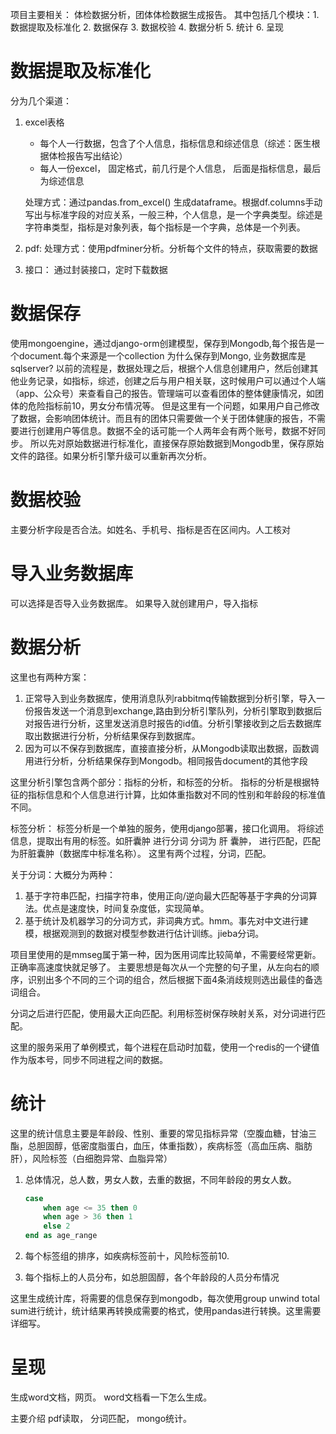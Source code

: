 项目主要相关：
    体检数据分析，团体体检数据生成报告。
其中包括几个模块：1. 数据提取及标准化  2. 数据保存 3. 数据校验 4. 数据分析 5. 统计 6. 呈现

# 数据提取及标准化
分为几个渠道：
1. excel表格
    - 每个人一行数据，包含了个人信息，指标信息和综述信息（综述：医生根据体检报告写出结论）
    - 每人一份excel， 固定格式，前几行是个人信息， 后面是指标信息，最后为综述信息

    处理方式：通过pandas.from_excel() 生成dataframe。根据df.columns手动写出与标准字段的对应关系，一般三种，个人信息，是一个字典类型。综述是字符串类型，指标是对象列表，每个指标是一个字典，总体是一个列表。

2. pdf:
   处理方式：使用pdfminer分析。分析每个文件的特点，获取需要的数据

3. 接口： 通过封装接口，定时下载数据

# 数据保存
使用mongoengine，通过django-orm创建模型，保存到Mongodb,每个报告是一个document.每个来源是一个collection
为什么保存到Mongo, 业务数据库是sqlserver?
以前的流程是，数据处理之后，根据个人信息创建用户，然后创建其他业务记录，如指标，综述，创建之后与用户相关联，这时候用户可以通过个人端（app、公众号）来查看自己的报告。管理端可以查看团体的整体健康情况，如团体的危险指标前10，男女分布情况等。
但是这里有一个问题，如果用户自己修改了数据，会影响团体统计。而且有的团体只需要做一个关于团体健康的报告，不需要进行创建用户等信息。数据不全的话可能一个人两年会有两个账号，数据不好同步。
所以先对原始数据进行标准化，直接保存原始数据到Mongodb里，保存原始文件的路径。如果分析引擎升级可以重新再次分析。
# 数据校验
主要分析字段是否合法。如姓名、手机号、指标是否在区间内。人工核对
# 导入业务数据库
可以选择是否导入业务数据库。
如果导入就创建用户，导入指标
# 数据分析
这里也有两种方案：
1. 正常导入到业务数据库，使用消息队列rabbitmq传输数据到分析引擎，导入一份报告发送一个消息到exchange,路由到分析引擎队列，分析引擎取到数据后对报告进行分析，这里发送消息时报告的id值。分析引擎接收到之后去数据库取出数据进行分析，分析结果保存到数据库。
2. 因为可以不保存到数据库，直接直接分析，从Mongodb读取出数据，函数调用进行分析，分析结果保存到Mongodb。相同报告document的其他字段

这里分析引擎包含两个部分：指标的分析，和标签的分析。
指标的分析是根据特征的指标信息和个人信息进行计算，比如体重指数对不同的性别和年龄段的标准值不同。

标签分析：
标签分析是一个单独的服务，使用django部署，接口化调用。
将综述信息，提取出有用的标签。如肝囊肿 进行分词 分词为 肝 囊肿， 进行匹配，匹配为肝脏囊肿（数据库中标准名称）。
这里有两个过程，分词，匹配。

关于分词：大概分为两种：
1. 基于字符串匹配，扫描字符串，使用正向/逆向最大匹配等基于字典的分词算法。优点是速度快，时间复杂度低，实现简单。
2. 基于统计及机器学习的分词方式，非词典方式。hmm。事先对中文进行建模，根据观测到的数据对模型参数进行估计训练。jieba分词。

项目里使用的是mmseg属于第一种，因为医用词库比较简单，不需要经常更新。正确率高速度快就足够了。
主要思想是每次从一个完整的句子里，从左向右的顺序，识别出多个不同的三个词的组合，然后根据下面4条消歧规则选出最佳的备选词组合。

分词之后进行匹配，使用最大正向匹配。利用标签树保存映射关系，对分词进行匹配。

这里的服务采用了单例模式，每个进程在启动时加载，使用一个redis的一个键值作为版本号，同步不同进程之间的数据。

# 统计
这里的统计信息主要是年龄段、性别、重要的常见指标异常（空腹血糖，甘油三酯，总胆固醇，低密度脂蛋白，血压，体重指数），疾病标签（高血压病、脂肪肝），风险标签（白细胞异常、血脂异常）
1. 总体情况，总人数，男女人数，去重的数据，不同年龄段的男女人数。

    ```sql
    case 
        when age <= 35 then 0
        when age > 36 then 1
        else 2
    end as age_range
    ```
2. 每个标签组的排序，如疾病标签前十，风险标签前10.
3. 每个指标上的人员分布，如总胆固醇，各个年龄段的人员分布情况

这里生成统计库，将需要的信息保存到mongodb，每次使用group unwind total sum进行统计，统计结果再转换成需要的格式，使用pandas进行转换。这里需要详细写。

# 呈现
生成word文档，网页。
word文档看一下怎么生成。

主要介绍 pdf读取，  分词匹配， mongo统计。